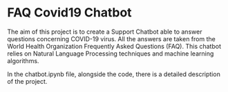 # FAQ Covid19 Chatbot
The aim of this project is to create a Support Chatbot able to answer questions concerning COVID-19 virus. All the answers are taken from the  World Health Organization Frequently Asked Questions (FAQ). This chatbot relies on Natural Language Processing techniques and machine learning algorithms.

In the chatbot.ipynb file, alongside the code, there is a detailed description of the project. 
